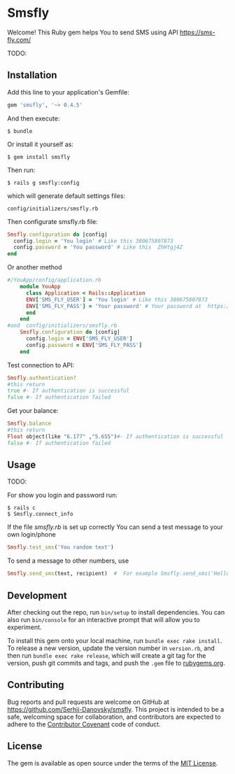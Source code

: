 # Smsfly

Welcome! 
 This Ruby gem  helps You to send SMS using API https://sms-fly.com/

TODO: 

## Installation

Add this line to your application's Gemfile:

```ruby
gem 'smsfly', '~> 0.4.5'
```

And then execute:

    $ bundle

Or install it yourself as:

    $ gem install smsfly


Then run:

    $ rails g smsfly:config

which will generate default settings files:

    config/initializers/smsfly.rb

Then configurate smsfly.rb file:

```ruby
Smsfly.configuration do |config|
  config.login = 'You login' # Like this 380675807873
  config.password = 'You password' # Like this  ZhHtgj4Z
end
```
Or another method

```ruby
#/YouApp/config/application.rb
    module YouApp
      class Application < Rails::Application
      ENV['SMS_FLY_USER'] = 'You login' # Like this 380675807873
      ENV['SMS_FLY_PASS'] = 'Your password' # Your password at  https://sms-fly.com/
      end
    end
#and  config/initializers/smsfly.rb
    Smsfly.configuration do |config|
      config.login = ENV['SMS_FLY_USER'] 
      config.password = ENV['SMS_FLY_PASS']
    end
```



Test connection to API:

```ruby
Smsfly.authentication?
#this return
true #- If authentication is successful 
false #- If authentication failed
```

Get your balance:

```ruby
Smsfly.balance
#this return
Float object(like "6.177" ,"5.655")#- If authentication is successful 
false #- If authentication failed
```

## Usage

TODO: 

For show you login and password run:

    $ rails c
    $ Smsfly.connect_info

If the file *smsfly.rb* is set up correctly 
You can send a test message to your own login/phone

```ruby
Smsfly.test_sms('You random text')
```


To send a message to other numbers, use

```ruby
Smsfly.send_sms(text, recipient)  #  For example Smsfly.send_sms('Hellow Word', '380675807873')
```

## Development

After checking out the repo, run `bin/setup` to install dependencies. You can also run `bin/console` for an interactive prompt that will allow you to experiment.

To install this gem onto your local machine, run `bundle exec rake install`. To release a new version, update the version number in `version.rb`, and then run `bundle exec rake release`, which will create a git tag for the version, push git commits and tags, and push the `.gem` file to [rubygems.org](https://rubygems.org).

## Contributing

Bug reports and pull requests are welcome on GitHub at https://github.com/Serhii-Danovsky/smsfly. This project is intended to be a safe, welcoming space for collaboration, and contributors are expected to adhere to the [Contributor Covenant](http://contributor-covenant.org) code of conduct.


## License

The gem is available as open source under the terms of the [MIT License](http://opensource.org/licenses/MIT).

